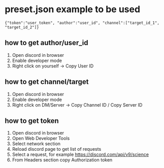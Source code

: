 # preset.json example to be used

`{"token":"user_token", "author":"user_id", "channel":["target_id_1", "target_id_2"]}`

## how to get author/user_id
1. Open discord in browser
2. Enable developer mode
3. Right click on yourself -> Copy User ID


## how to get channel/target
1. Open discord in browser
2. Enable developer mode
3. Right click on DM/Server -> Copy Channel ID / Copy Server ID

## how to get token
1. Open discord in browser
2. Open Web Developer Tools
3. Select network section
4. Reload discord page to get list of requests
5. Select a request, for example https://discord.com/api/v9/science
6. From Headers section copy Authorization token

